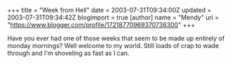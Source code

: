 +++
title = "Week from Hell"
date = 2003-07-31T09:34:00Z
updated = 2003-07-31T09:34:42Z
blogimport = true 
[author]
	name = "Mendy"
	uri = "https://www.blogger.com/profile/17218770969370736300"
+++

Have you ever had one of those weeks that seem to be made up entirely of monday mornings? Well welcome to my world. Still loads of crap to wade through and I'm shoveling as fast as I can. 
